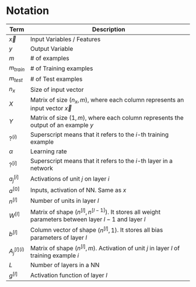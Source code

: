 # Notation 

|Term| Description|
|---|---|
| $\vec{x}$ | Input Variables / Features |
| $y$ | Output Variable |
| $m$ | # of examples |
| $m_{train}$ | # of Training examples |
| $m_{test}$ | # of Test examples |
| $n_x$ | Size of input vector |
| $X$ | Matrix of size $(n_x, m)$, where each column represents an input vector $\vec{x}$ |
| $Y$ | Matrix of size $(1, m)$, where each column represents the output of an example $y$ |
|$?^{(i)}$| Superscript means that it refers to the $i$-th training example |
|$\alpha$| Learning rate |
|$?^{[i]}$| Superscript means that it refers to the $i$-th layer in a network |
|$a^{[i]}_j$| Activations of unit $j$ on layer $i$ |
|$a^{[0]}$| Inputs, activation of NN. Same as $x$ |
|$n^{[l]}$| Number of units in layer $l$ |
|$W^{[l]}$| Matrix of shape $(n^{[l]}, n^{[l - 1]})$. It stores all weight parameters between layer $l - 1$ and layer $l$ |
|$b^{[l]}$| Column vector of shape $(n^{[l]}, 1)$. It stores all bias parameters of layer $l$ |
|$A^{[l](i)}_j$| Matrix of shape $(n^{[l]}, m)$. Activation of unit $j$ in layer $l$ of training example $i$ |
|$L$| Number of layers in a NN |
|$g^{[l]}$| Activation function of layer $l$ |
